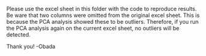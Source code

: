 Please use the excel sheet in this folder with the code to reproduce results.
Be ware that two columns were omitted from the original excel sheet. This is because
the PCA analysis showed these to be outliers. Therefore, if you run the PCA analysis again
on the current excel sheet, no outliers will be detected.

Thank you!
-Obada
